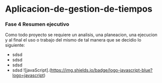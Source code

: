 # Aplicacion-de-gestion-de-tiempos
### Fase 4 Resumen ejecutivo
Como todo proyecto se requiere un analisis, una planeacion, una ejecucion y al final el uso o  trabajo del mismo de tal manera que se decidio lo siguiente:
- sdsd
- sdsd
- sdsd
- sdsd
![javaScript].(https://img.shields.io/badge/logo-javascript-blue?logo=javascript)
